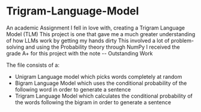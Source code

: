 # Trigram-Language-Model
An academic Assignment I fell in love with, creating a Trigram Language Model (TLM)
This project is one that gave me a much greater understanding of how LLMs work by getting my hands dirty
This involved a lot of problem-solving and using the Probability theory through NumPy
I received the grade A+ for this project with the note -- Outstanding Work

The file consists of a:

- Unigram Language model which picks words completely at random
- Bigram Language Model which uses the conditional probability of the following word in order to generate a sentence
- Trigram Language Model which calculates the conditional probability of the words following the bigram in order to generate a sentence
